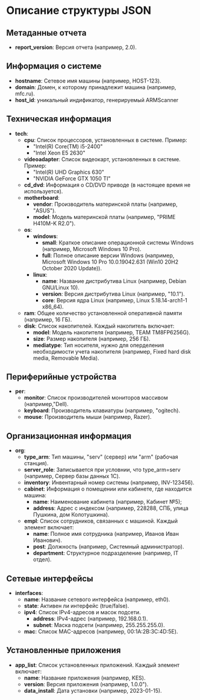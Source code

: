 # Описание структуры JSON

## Метаданные отчета
- **report_version**: Версия отчета (например, 2.0).

## Информация о системе
- **hostname**: Сетевое имя машины (например, HOST-123).
- **domain**: Домен, к которому принадлежит машина (например, mfc.ru).
- **host_id**: уникальный индификатор, генерируемый ARMScanner

## Техническая информация
- **tech**:
  - **cpu**: Список процессоров, установленных в системе. Пример:
    - "Intel(R) Core(TM) i5-2400"
    - "Intel Xeon E5 2630"
  - **videoadapter**: Список видеокарт, установленных в системе. Пример:
    - "Intel(R) UHD Graphics 630"
    - "NVIDIA GeForce GTX 1050 TI"
  - **cd_dvd**: Информация о CD/DVD приводе (в настоящее время не используется).
  - **motherboard**:
    - **vendor**: Производитель материнской платы (например, "ASUS").
    - **model**: Модель материнской платы (например, "PRIME H410M-K R2.0").
  - **os**:
    - **windows**:
      - **small**: Краткое описание операционной системы Windows (например, Microsoft Windows 10 Pro).
      - **full**: Полное описание версии Windows (например, Microsoft Windows 10 Pro 10.0.19042.631 (Win10 20H2 October 2020 Update)).
    - **linux**:
      - **name**: Название дистрибутива Linux (например, Debian GNU/Linux 10).
      - **version**: Версия дистрибутива Linux (например, "10.1").
      - **core**: Версия ядра Linux (например, Linux 5.18.14-arch1-1 x86_64).
  - **ram**: Общее количество установленной оперативной памяти (например, 16 ГБ).
  - **disk**: Список накопителей. Каждый накопитель включает:
    - **model**: Модель накопителя (например, TEAM TM8FP6256G).
    - **size**: Размер накопителя (например, 256 ГБ).
    - **mediatype**: Тип носителя, нужно для оперделения необходимости учета накопителя (например, Fixed hard disk media, Removable Media).

## Периферийные устройства
- **per**:
  - **monitor**: Список производителей мониторов массивом (например,"Dell).
  - **keyboard**: Производитель клавиатуры (например, "ogitech).
  - **mouse**: Производитель мыши (например, Razer).

## Организационная информация
- **org**:
  - **type_arm**: Тип машины, "serv" (сервер) или "arm" (рабочая станция).
  - **server_role**: Записывается при условнии, что type_arm=serv (например, Сервер базы данных 1С).
  - **inventory**: Инвентарный номер системы (например, INV-123456).
  - **cabinet**: Информация о помещении или кабинете, где находится машина:
    - **name**: Наименование кабинета (например, Кабинет №5);
    - **address**: Адрес с индексом (например, 228288, СПБ, улица Пушкина, дом Колотушкина).
  - **empl**: Список сотрудников, связанных с машиной. Каждый элемент включает:
    - **name**: Полное имя сотрудника (например, Иванов Иван Иванович).
    - **post**: Должность (например, Системный администратор).
    - **department**: Структурное подразделение (например, IT отдел).

## Сетевые интерфейсы
- **interfaces**:
  - **name**: Название сетевого интерфейса (например, eth0).
  - **state**: Активен ли интерфейс (true/false).
  - **ipv4**: Список IPv4-адресов и масок подсети.
    - **address**: IPv4-адрес (например, 192.168.0.1).
    - **subnet**: Маска подсети (например, 255.255.255.0).
  - **mac**: Список MAC-адресов (например, 00:1A:2B:3C:4D:5E).

## Установленные приложения
- **app_list**: Список установленных приложений. Каждый элемент включает:
  - **name**: Название приложения (например, KES).
  - **version**: Версия приложения (например, 1.0.0").
  - **data_install**: Дата установки (например, 2023-01-15).
